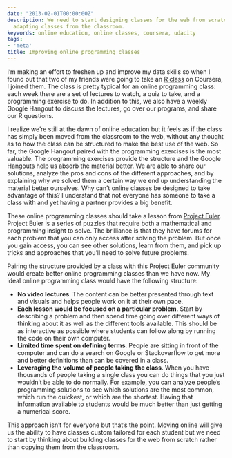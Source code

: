 ```yaml
---
date: "2013-02-01T00:00:00Z"
description: We need to start designing classes for the web from scratch rather than
  adapting classes from the classroom.
keywords: online education, online classes, coursera, udacity
tags:
- 'meta'
title: Improving online programming classes
---
```


I’m making an effort to freshen up and improve my data skills so when I found out that two of my friends were going to take an <a href="https://class.coursera.org/compdata-002/class/index">R class</a> on Coursera, I joined them. The class is pretty typical for an online programming class: each week there are a set of lectures to watch, a quiz to take, and a programming exercise to do. In addition to this, we also have a weekly Google Hangout to discuss the lectures, go over our programs, and share our R questions.

I realize we’re still at the dawn of online education but it feels as if the class has simply been moved from the classroom to the web, without any thought as to how the class can be structured to make the best use of the web. So far, the Google Hangout paired with the programming exercises is the most valuable. The programming exercises provide the structure and the Google Hangouts help us absorb the material better. We are able to share our solutions, analyze the pros and cons of the different approaches, and by explaining why we solved them a certain way we end up understanding the material better ourselves. Why can’t online classes be designed to take advantage of this? I understand that not everyone has someone to take a class with and yet having a partner provides a big benefit.

These online programming classes should take a lesson from <a href="http://projecteuler.net/">Project Euler</a>. Project Euler is a series of puzzles that require both a mathematical and programming insight to solve. The brilliance is that they have forums for each problem that you can only access after solving the problem. But once you gain access, you can see other solutions, learn from them, and pick up tricks and approaches that you’ll need to solve future problems.

Pairing the structure provided by a class with this Project Euler community would create better online programming classes than we have now. My ideal online programming class would have the following structure:

<ul>
<li><b>No video lectures</b>. The content can be better presented through text and visuals and helps people work on it at their own pace.</li>
<li><b>Each lesson would be focused on a particular problem</b>. Start by describing a problem and then spend time going over different ways of thinking about it as well as the different tools available. This should be as interactive as possible where students can follow along by running the code on their own computer.</li>
<li><b>Limited time spent on defining terms</b>. People are sitting in front of the computer and can do a search on Google or Stackoverflow to get more and better definitions than can be covered in a class.</li>
<li><b>Leveraging the volume of people taking the class</b>. When you have thousands of people taking a single class you can do things that you just wouldn’t be able to do normally. For example, you can analyze people’s programming solutions to see which solutions are the most common, which run the quickest, or which are the shortest. Having that information available to students would be much better than just getting a numerical score.</li>
</ul>

This approach isn’t for everyone but that’s the point. Moving online will give us the ability to have classes custom tailored for each student but we need to start by thinking about building classes for the web from scratch rather than copying them from the classroom.